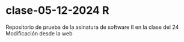 # clase-05-12-2024 R
Repositorio de prueba de la asinatura de software II en la clase del 24
Modificación desde la web
